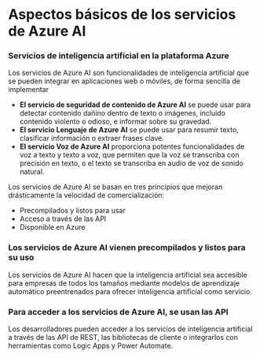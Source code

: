 # Aspectos básicos de los servicios de Azure AI

### Servicios de inteligencia artificial en la plataforma Azure
Los servicios de Azure AI son funcionalidades de inteligencia artificial que se pueden integrar en aplicaciones web o móviles, de forma sencilla de implementar
- **El servicio de seguridad de contenido de Azure AI** se puede usar para detectar contenido dañino dentro de texto o imágenes, incluido contenido violento o odioso, e informar sobre su gravedad.
- **El servicio Lenguaje de Azure AI** se puede usar para resumir texto, clasificar información o extraer frases clave.
- **El servicio Voz de Azure AI** proporciona potentes funcionalidades de voz a texto y texto a voz, que permiten que la voz se transcriba con precisión en texto, o el texto se transcriba en audio de voz de sonido natural.

Los servicios de Azure AI se basan en tres principios que mejoran drásticamente la velocidad de comercialización:
- Precompilados y listos para usar
- Acceso a través de las API
- Disponible en Azure

### Los servicios de Azure AI vienen precompilados y listos para su uso

Los servicios de Azure AI hacen que la inteligencia artificial sea accesible para empresas de todos los tamaños mediante modelos de aprendizaje automático preentrenados para ofrecer inteligencia artificial como servicio. 

### Para acceder a los servicios de Azure AI, se usan las API
Los desarrolladores pueden acceder a los servicios de inteligencia artificial a través de las API de REST, las bibliotecas de cliente o integrarlos con herramientas como Logic Apps y Power Automate.